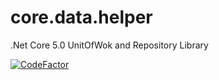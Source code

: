 # core.data.helper
 
 .Net Core 5.0 UnitOfWok and Repository Library
 
 
 [![CodeFactor](https://www.codefactor.io/repository/github/51tharea/core.data.helper/badge)](https://www.codefactor.io/repository/github/51tharea/core.data.helper)
